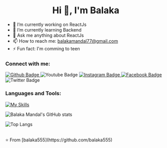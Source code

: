  <h1 align="center">Hi 👋, I'm Balaka</h1>

- 🔭 I’m currently working on ReactJs
- 🌱 I’m currently learning Backend
- 💬 Ask me anything about ReactJs
- 📫 How to reach me: balakamandal77@gmail.com
- ⚡ Fun fact: I'm comming to teen
  
### Connect with me:
<div id="badges">
  <a href="https://github.com/balaka555">
    <img src="https://img.shields.io/badge/Github-white?style=for-the-badge&logo=Github&logoColor=black" alt="Github Badge"/>
  </a>
  <a>
    <img src="https://img.shields.io/badge/YouTube-red?style=for-the-badge&logo=youtube&logoColor=white" alt="Youtube Badge"/>
  </a>
   <a href="https://www.instagram.com/balaka555">
    <img src="https://img.shields.io/badge/Instagram-purple?style=for-the-badge&logo=instagram&logoColor=white" alt="Instagram Badge"/>
  </a>
   <a href="https://fb.com/balakamandal">
    <img src="https://img.shields.io/badge/Facebook-blue?style=for-the-badge&logo=facebook&logoColor=white" alt="Facebook Badge"/>
  </a>
   <a >
    <img src="https://img.shields.io/badge/Twitter-blue?style=for-the-badge&logo=twitter&logoColor=white" alt="Twitter Badge"/>
  </a>
</div>

### Languages and Tools:
[![My Skills](https://skillicons.dev/icons?i=flutter,dart,firebase,github,git,postman,figma,xd&perline=5)](https://skillicons.dev)

![Balaka Mandal's GitHub stats](https://github-readme-stats.vercel.app/api?username=balaka555&show_icons=true&theme=dark)

![Top Langs](https://github-readme-stats.vercel.app/api/top-langs/?username=balaka555&theme=dark)


<br>
⭐️ From [balaka555](https://github.com/balaka555)

